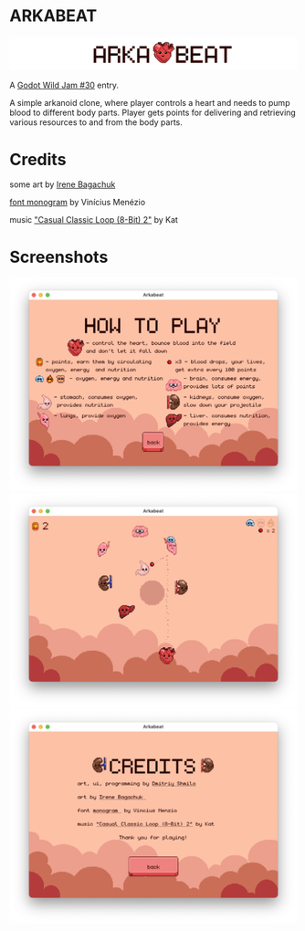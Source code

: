 # ARKABEAT #

![title image](img/title.png)

A [Godot Wild Jam #30](https://itch.io/jam/godot-wild-jam-30) entry.

A simple arkanoid clone, where player controls a heart and needs to pump blood to different body parts. Player gets points for delivering and retrieving various resources to and from the body parts.

# Credits #

some art by [Irene Bagachuk](https://www.artstation.com/i_bahachuk)

[font monogram](https://datagoblin.itch.io/monogram) by Vinícius Menézio

music ["Casual Classic Loop (8-Bit) 2"](https://opengameart.org/content/casual-classic-loop-8-bit-2) by Kat

# Screenshots #

![screenshot](img/screen1.png)
![screenshot](img/screen2.png)
![screenshot](img/screen3.png)
